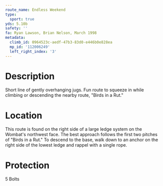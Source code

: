 ```yaml
---
route_name: Endless Weekend
type:
  sport: true
yds: 5.10b
safety: ''
fa: Ryan Lawson, Brian Nelson, March 1998
metadata:
  climb_id: 0964523c-aedf-47b3-83d0-e446b0e828ea
  mp_id: '112006249'
  left_right_index: '3'
---
```

# Description
Short line of gently overhanging jugs. Fun route to squeeze in while climbing or descending the nearby route, "Birds in a Rut."

# Location
This route is found on the right side of a large ledge system on the Wombat's northwest face. The best approach follows the first two pitches of "Birds in a Rut." To descend to the base, walk down to an anchor on the right side of the lowest ledge and rappel with a single rope.

# Protection
5 Bolts
